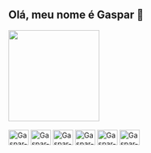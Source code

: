 ##  Olá, meu nome é Gaspar 👻
<div> 
  <img height="180em" src="https://github-readme-stats.vercel.app/api?username=arllanrd&show_icons=true&theme=dark"/)</img>
</div>
<div style=display: inline_block"><br>
  <img align="Center" alt="Gaspar-Html" height="30" width=40" src="https://cdn.jsdelivr.net/gh/devicons/devicon/icons/html5/html5-plain-wordmark.svg">
  <img align="Center" alt="Gaspar-Css" height="30" width=40" src="https://cdn.jsdelivr.net/gh/devicons/devicon/icons/css3/css3-plain.svg">
  <img align="Center" alt="Gaspar-Csharp" height="30" width=40" src="https://cdn.jsdelivr.net/gh/devicons/devicon/icons/csharp/csharp-plain.svg">
  <img align="Center" alt="Gaspar-Python" height="30" width=40" src="https://cdn.jsdelivr.net/gh/devicons/devicon/icons/python/python-plain.svg">
  <img align="Center" alt="Gaspar-React" height="30" width=40" src="https://cdn.jsdelivr.net/gh/devicons/devicon/icons/react/react-original.svg">
  <img align="Center" alt="Gaspar-Ts" height="30" width=40" src="https://cdn.jsdelivr.net/gh/devicons/devicon/icons/typescript/typescript-plain.svg">
</div>
